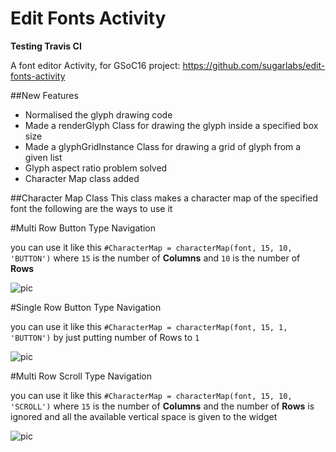 # Edit Fonts Activity

__Testing Travis CI__

A font editor Activity, for GSoC16 project: https://github.com/sugarlabs/edit-fonts-activity

##New Features

* Normalised the glyph drawing code
* Made a renderGlyph Class for drawing the glyph inside a specified box size
* Made a glyphGridInstance Class for drawing a grid of glyph from a given list
* Glyph aspect ratio problem solved
* Character Map class added

##Character Map Class
This class makes a character map of the specified font
the following are the ways to use it

#Multi Row Button Type Navigation

you can use it like this `#CharacterMap = characterMap(font, 15, 10, 'BUTTON')` where `15` is the number of **Columns** and `10` is the number of **Rows**

![pic](button_demo.gif)

#Single Row Button Type Navigation

you can use it like this `#CharacterMap = characterMap(font, 15, 1, 'BUTTON')` by just putting number of Rows to `1` 

![pic](button_singleline_demo.gif)

#Multi Row Scroll Type Navigation

you can use it like this `#CharacterMap = characterMap(font, 15, 10, 'SCROLL')` where `15` is the number of **Columns** and the number of **Rows** is ignored and all the available vertical space is given to the widget

![pic](scroll_demo.gif)
